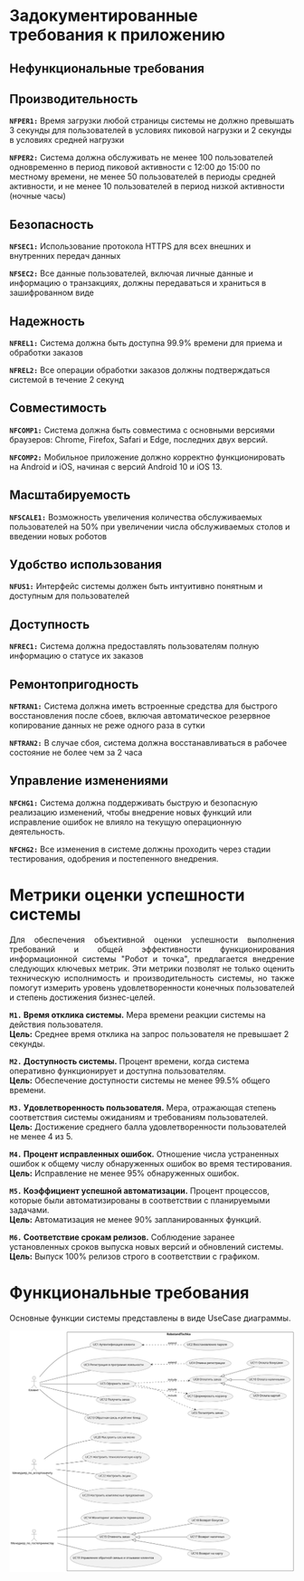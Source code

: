 # Задокументированные требования к приложению

## Нефункциональные требования

## Производительность
**`NFPER1:`** Время загрузки любой страницы системы не должно превышать 3 секунды для пользователей в условиях пиковой нагрузки и 2 секунды в условиях средней нагрузки

**`NFPER2:`** Система должна обслуживать не менее 100 пользователей одновременно в период пиковой активности с 12:00 до 15:00 по местному времени, не менее 50 пользователей в периоды средней активности, и не менее 10 пользователей в период низкой активности (ночные часы)

## Безопасность
**`NFSEC1:`** Использование протокола HTTPS для всех внешних и внутренних передач данных

**`NFSEC2:`** Все данные пользователей, включая личные данные и информацию о транзакциях, должны передаваться и храниться в зашифрованном виде

## Надежность
**`NFREL1:`** Система должна быть доступна 99.9% времени для приема и обработки заказов

**`NFREL2:`** Все операции обработки заказов должны подтверждаться системой в течение 2 секунд

## Совместимость
**`NFCOMP1:`** Система должна быть совместима с основными версиями браузеров: Chrome, Firefox, Safari и Edge, последних двух версий.

**`NFCOMP2:`** Мобильное приложение должно корректно функционировать на Android и iOS, начиная с версий Android 10 и iOS 13.

## Масштабируемость
**`NFSCALE1:`** Возможность увеличения количества обслуживаемых пользователей на 50% при увеличении числа обслуживаемых столов и введении новых роботов

## Удобство использования
**`NFUS1:`** Интерфейс системы должен быть интуитивно понятным и доступным для пользователей

## Доступность
**`NFREC1:`** Система должна предоставлять пользователям полную информацию о статусе их заказов

## Ремонтопригодность
**`NFTRAN1:`** Система должна иметь встроенные средства для быстрого восстановления после сбоев, включая автоматическое резервное копирование данных не реже одного раза в сутки

**`NFTRAN2:`** В случае сбоя, система должна восстанавливаться в рабочее состояние не более чем за 2 часа

## Управление изменениями
**`NFCHG1:`** Система должна поддерживать быструю и безопасную реализацию изменений, чтобы внедрение новых функций или исправление ошибок не влияло на текущую операционную деятельность.

**`NFCHG2:`** Все изменения в системе должны проходить через стадии тестирования, одобрения и постепенного внедрения.

# Метрики оценки успешности системы
<div style="text-align: justify;">
Для обеспечения объективной оценки успешности выполнения требований и общей эффективности функционирования информационной системы "Робот и точка", предлагается внедрение следующих ключевых метрик. Эти метрики позволят не только оценить техническую исполнимость и производительность системы, но также помогут измерить уровень удовлетворенности конечных пользователей и степень достижения бизнес-целей.
</div>

**`M1.` Время отклика системы.** Мера времени реакции системы на действия пользователя.  
  **Цель:** Среднее время отклика на запрос пользователя не превышает 2 секунды.

**`M2.` Доступность системы.** Процент времени, когда система оперативно функционирует и доступна пользователям.  
  **Цель:** Обеспечение доступности системы не менее 99.5% общего времени.

**`M3.` Удовлетворенность пользователя.** Мера, отражающая степень соответствия системы ожиданиям и требованиям пользователей.  
  **Цель:** Достижение среднего балла удовлетворенности пользователей не менее 4 из 5.

**`M4.` Процент исправленных ошибок.** Отношение числа устраненных ошибок к общему числу обнаруженных ошибок во время тестирования.  
  **Цель:** Исправление не менее 95% обнаруженных ошибок.

**`M5.` Коэффициент успешной автоматизации.** Процент процессов, которые были автоматизированы в соответствии с планируемыми задачами.  
  **Цель:** Автоматизация не менее 90% запланированных функций.

**`M6.` Соответствие срокам релизов.** Соблюдение заранее установленных сроков выпуска новых версий и обновлений системы.  
  **Цель:** Выпуск 100% релизов строго в соответствии с графиком.

# Функциональные требования
 
 Основные функции системы представлены в виде UseCase диаграммы.
 
 ![](diagrams/include/uc.svg)
